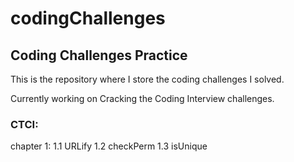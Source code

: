 # codingChallenges
## Coding Challenges Practice

This is the repository where I store the coding challenges I solved.

Currently working on Cracking the Coding Interview challenges.

### CTCI:
chapter 1:
1.1 URLify
1.2 checkPerm
1.3 isUnique
